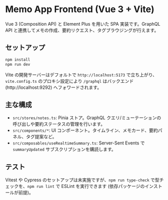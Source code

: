 # Memo App Frontend (Vue 3 + Vite)

Vue 3 (Composition API) と Element Plus を用いた SPA 実装です。GraphQL API と連携してメモの作成、要約リクエスト、タグブラウジングが行えます。

## セットアップ
```bash
npm install
npm run dev
```

Vite の開発サーバーはデフォルトで `http://localhost:5173` で立ち上がり、`vite.config.ts` のプロキシ設定により `/graphql` はバックエンド (http://localhost:9292) へフォワードされます。

## 主な構成
- `src/stores/notes.ts`: Pinia ストア。GraphQL クエリ/ミューテーションの呼び出しや要約ステータスの管理を行います。
- `src/components/*`: UI コンポーネント。タイムライン、メモカード、要約パネル、タグ提案など。
- `src/composables/useRealtimeSummary.ts`: Server-Sent Events で `summaryUpdated` サブスクリプションを購読します。

## テスト
Vitest や Cypress のセットアップは未実施ですが、`npm run type-check` で型チェックを、`npm run lint` で ESLint を実行できます (依存パッケージのインストールが前提)。
